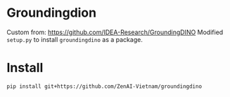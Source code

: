 # Groundingdion
Custom from: https://github.com/IDEA-Research/GroundingDINO
Modified `setup.py` to install `groundingdino` as a package.
# Install
```
pip install git+https://github.com/ZenAI-Vietnam/groundingdino
```